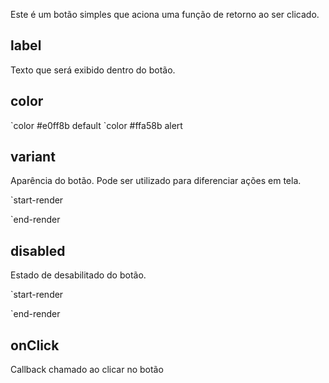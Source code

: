 Este é um botão simples que aciona uma função de retorno ao ser clicado.

## label

Texto que será exibido dentro do botão.

## color

<div>
`color #e0ff8b default
`color #ffa58b alert
</div>

## variant

Aparência do botão. Pode ser utilizado para diferenciar ações em tela.

`start-render

<div>
    <gom-button label="Primary"></gom-button>
    <gom-button label="Secondary" variant="secondary"></gom-button>
    <gom-button label="Text" variant="text"></gom-button>
</div>
<div>
    <gom-button label="Primary" color="alert"></gom-button>
    <gom-button label="Secondary" variant="secondary" color="alert"></gom-button>
    <gom-button label="Text" variant="text" color="alert"></gom-button>
</div>

`end-render

## disabled

Estado de desabilitado do botão.

`start-render

<div>
    <gom-button label="Primary" disabled="true"></gom-button>
    <gom-button label="Secondary" variant="secondary" disabled="true"></gom-button>
    <gom-button label="Text" variant="text" disabled="true"></gom-button>
</div>
<div>
    <gom-button label="Primary" color="alert" disabled="true"></gom-button>
    <gom-button label="Secondary" variant="secondary" color="alert" disabled="true"></gom-button>
    <gom-button label="Text" variant="text" color="alert" disabled="true"></gom-button>
</div>

`end-render

## onClick

Callback chamado ao clicar no botão
